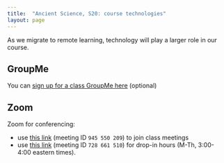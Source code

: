 ```yaml
---
title:  "Ancient Science, S20: course technologies"
layout: page
---
```


As we migrate to remote learning, technology will play a larger role in our course.


## GroupMe

You can [sign up for a class GroupMe here](https://groupme.com/join_group/58684193/ICdBp5hx) (optional)


## Zoom

Zoom for conferencing:

-  use [this link](https://holycross.zoom.us/j/945550209)  (meeting ID `945 550 209`) to join class meetings
- use [this link](https://holycross.zoom.us/j/728661510) (meeting ID `728 661 510`) for drop-in hours (M-Th, 3:00-4:00 eastern times).
